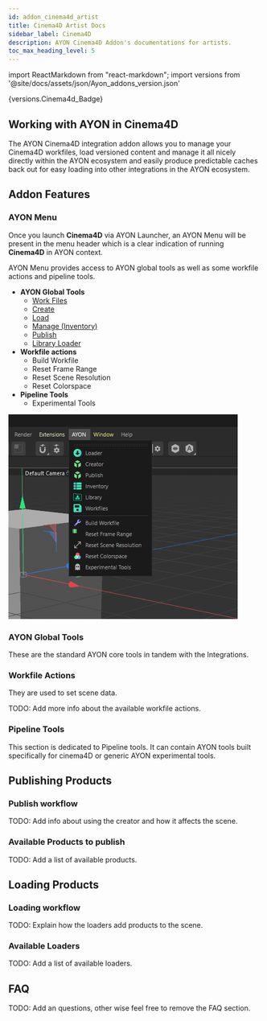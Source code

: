 ```yaml
---
id: addon_cinema4d_artist
title: Cinema4D Artist Docs
sidebar_label: Cinema4D
description: AYON Cinema4D Addon's documentations for artists.
toc_max_heading_level: 5
---
```


import ReactMarkdown from "react-markdown";
import versions from '@site/docs/assets/json/Ayon_addons_version.json'

<ReactMarkdown>
{versions.Cinema4d_Badge}
</ReactMarkdown>


## Working with AYON in Cinema4D

The AYON Cinema4D integration addon allows you to manage your Cinema4D workfiles, load versioned content and manage it all nicely directly within the AYON ecosystem and easily produce predictable caches back out for easy loading into other integrations in the AYON ecosystem.

## Addon Features

### AYON Menu

Once you launch **Cinema4D** via AYON Launcher, an AYON Menu will be present in the menu header which is a clear indication of running **Cinema4D** in AYON context.

AYON Menu provides access to AYON global tools as well as some workfile actions and pipeline tools.

<div class="row markdown">
<div class="col">

- **AYON Global Tools**
  - [Work Files](artist_tools_workfiles.md)
  - [Create](artist_tools_creator.md)
  - [Load](artist_tools_loader.md)
  - [Manage (Inventory)](artist_tools_inventory.md)
  - [Publish](artist_tools_publisher.md)
  - [Library Loader](artist_tools_library_loader.md)
- **Workfile actions**
  - Build Workfile
  - Reset Frame Range
  - Reset Scene Resolution
  - Reset Colorspace
- **Pipeline Tools**
  - Experimental Tools

</div>
<div class="col">

![](assets/cinema4d/artist/AYON_menu.png)

</div>
</div>

### AYON Global Tools

These are the standard AYON core tools in tandem with the Integrations.

### Workfile Actions

They are used to set scene data.

TODO: Add more info about the available workfile actions.

### Pipeline Tools

This section is dedicated to Pipeline tools. 
It can contain AYON tools built specifically for cinema4D or generic AYON experimental tools.

## Publishing Products
### Publish workflow

TODO: Add info about using the creator and how it affects the scene.

### Available Products to publish

TODO: Add a list of available products.

## Loading Products
### Loading workflow

TODO: Explain how the loaders add products to the scene.

### Available Loaders

TODO: Add a list of available loaders.

## FAQ

TODO: Add an questions, other wise feel free to remove the FAQ section.